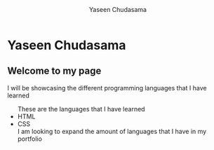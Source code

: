 <html>
  <link href='./style.css' rel='stylesheet'>
  <body>
    <header>Yaseen Chudasama</header>
    <h1>Yaseen Chudasama</h1>
    <h2>Welcome to my page</h2>
    <p>I will be showcasing the different programming languages that I have learned</p>
    <p><ul>These are the languages that I have learned
          <li>HTML</li>
          <li>CSS</li>
          I am looking to expand the amount of languages that I have in my portfolio</ul></p>
   
  </body>
